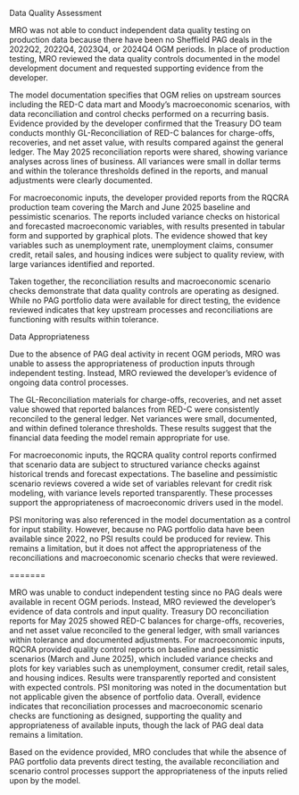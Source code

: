 Data Quality Assessment

MRO was not able to conduct independent data quality testing on production data because there have been no Sheffield PAG deals in the 2022Q2, 2022Q4, 2023Q4, or 2024Q4 OGM periods. In place of production testing, MRO reviewed the data quality controls documented in the model development document and requested supporting evidence from the developer.

The model documentation specifies that OGM relies on upstream sources including the RED-C data mart and Moody’s macroeconomic scenarios, with data reconciliation and control checks performed on a recurring basis. Evidence provided by the developer confirmed that the Treasury DO team conducts monthly GL-Reconciliation of RED-C balances for charge-offs, recoveries, and net asset value, with results compared against the general ledger. The May 2025 reconciliation reports were shared, showing variance analyses across lines of business. All variances were small in dollar terms and within the tolerance thresholds defined in the reports, and manual adjustments were clearly documented.

For macroeconomic inputs, the developer provided reports from the RQCRA production team covering the March and June 2025 baseline and pessimistic scenarios. The reports included variance checks on historical and forecasted macroeconomic variables, with results presented in tabular form and supported by graphical plots. The evidence showed that key variables such as unemployment rate, unemployment claims, consumer credit, retail sales, and housing indices were subject to quality review, with large variances identified and reported.

Taken together, the reconciliation results and macroeconomic scenario checks demonstrate that data quality controls are operating as designed. While no PAG portfolio data were available for direct testing, the evidence reviewed indicates that key upstream processes and reconciliations are functioning with results within tolerance.

Data Appropriateness

Due to the absence of PAG deal activity in recent OGM periods, MRO was unable to assess the appropriateness of production inputs through independent testing. Instead, MRO reviewed the developer’s evidence of ongoing data control processes.

The GL-Reconciliation materials for charge-offs, recoveries, and net asset value showed that reported balances from RED-C were consistently reconciled to the general ledger. Net variances were small, documented, and within defined tolerance thresholds. These results suggest that the financial data feeding the model remain appropriate for use.

For macroeconomic inputs, the RQCRA quality control reports confirmed that scenario data are subject to structured variance checks against historical trends and forecast expectations. The baseline and pessimistic scenario reviews covered a wide set of variables relevant for credit risk modeling, with variance levels reported transparently. These processes support the appropriateness of macroeconomic drivers used in the model.

PSI monitoring was also referenced in the model documentation as a control for input stability. However, because no PAG portfolio data have been available since 2022, no PSI results could be produced for review. This remains a limitation, but it does not affect the appropriateness of the reconciliations and macroeconomic scenario checks that were reviewed.



=======

MRO was unable to conduct independent testing since no PAG deals were available in recent OGM periods. Instead, MRO reviewed the developer’s evidence of data controls and input quality. Treasury DO reconciliation reports for May 2025 showed RED-C balances for charge-offs, recoveries, and net asset value reconciled to the general ledger, with small variances within tolerance and documented adjustments. For macroeconomic inputs, RQCRA provided quality control reports on baseline and pessimistic scenarios (March and June 2025), which included variance checks and plots for key variables such as unemployment, consumer credit, retail sales, and housing indices. Results were transparently reported and consistent with expected controls. PSI monitoring was noted in the documentation but not applicable given the absence of portfolio data. Overall, evidence indicates that reconciliation processes and macroeconomic scenario checks are functioning as designed, supporting the quality and appropriateness of available inputs, though the lack of PAG deal data remains a limitation.

Based on the evidence provided, MRO concludes that while the absence of PAG portfolio data prevents direct testing, the available reconciliation and scenario control processes support the appropriateness of the inputs relied upon by the model.
